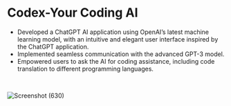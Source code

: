 # Codex-Your Coding AI
- Developed a ChatGPT AI application using OpenAI’s latest machine learning model, with an intuitive
and elegant user interface inspired by the ChatGPT application.
- Implemented seamless communication with the advanced GPT-3 model.
- Empowered users to ask the AI for coding assistance, including code translation to different programming
languages.
</br>

![Screenshot (630)](https://github.com/user-attachments/assets/8d6e72c8-2f44-4654-9527-12812fd10086)
